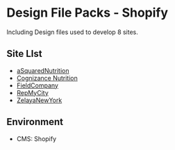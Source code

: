 Design File Packs - Shopify
===================================

Including Design files used to develop 8 sites.

Site LIst
----------------------

- [aSquaredNutrition](https://asquarednutrition.com/)
- [Cognizance Nutrition](https://cognizance-nutrition.com/)
- [FieldCompany](https://fieldcompany.com/)
- [RepMyCity](https://www.repmycityapparel.com/)
- [ZelayaNewYork](https://zelayanewyork.com/)

## Environment
- CMS: Shopify
